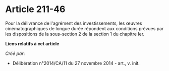 # Article 211-46

Pour la délivrance de l'agrément des investissements, les œuvres cinématographiques de longue durée répondent aux conditions
prévues par les dispositions de la sous-section 2 de la section 1 du chapitre Ier.

**Liens relatifs à cet article**

_Créé par_:

  - Délibération n°2014/CA/11 du 27 novembre 2014 - art., v. init.
